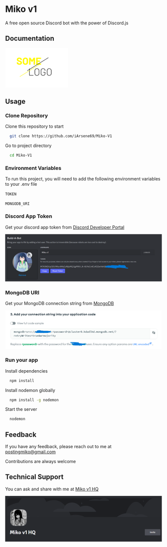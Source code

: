 
# Miko v1

A free open source Discord bot with the power of Discord.js


## Documentation

![Logo](https://github.com/iArsene69/iArsene69/blob/main/Group%201%20(1).png)


## Usage

### Clone Repository

Clone this repository to start

```bash
  git clone https://github.com/iArsene69/Miko-V1
```
Go to project directory

```bash
  cd Miko-V1
```

### Environment Variables

To run this project, you will need to add the following environment variables to your .env file

`TOKEN`

`MONGODB_URI`

### Discord App Token

Get your discord app token from [Discord Developer Portal](https://discord.com/developers/)

![App Screenshot](https://github.com/iArsene69/iArsene69/blob/main/Discord%20-%20Google%20Chrome%2023_05_2023%2014_46_56.png)


### MongoDB URI

Get your MongoDB connection string from [MongoDB](https://www.mongodb.com/atlas/database)

![App Screenshot](https://github.com/iArsene69/iArsene69/blob/main/%40Dark_Mephisto%20-%20Discord%2023_05_2023%2015_00_55.png)

### Run your app

Install dependencies

```bash
  npm install
```

Install nodemon globally

```bash
  npm install -g nodemon
```

Start the server

```bash
  nodemon
```


## Feedback

If you have any feedback, please reach out to me at postingmiko@gmail.com

Contributions are always welcome

## Technical Support

You can ask and share with me at [Miko v1 HQ](https://discord.gg/PhZ9UnCvwW)

![App Screenshot](https://github.com/iArsene69/iArsene69/blob/main/Database%20Deployments%20_%20Cloud_%20MongoDB%20Cloud%20-%20Google%20Chrome%2023_05_2023%2015_28_19.png)
